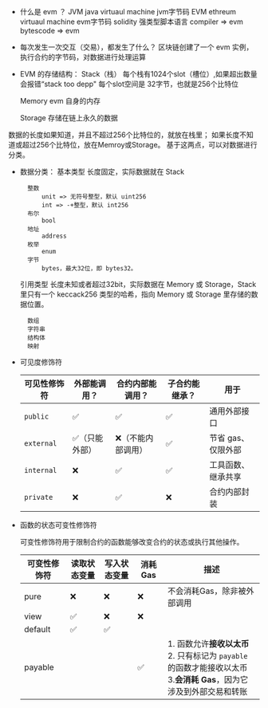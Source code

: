 * 什么是 evm ？
    JVM java virtuaul machine jvm字节码
    EVM ethreum virtuaul machine evm字节码
    solidity 强类型脚本语言 compiler => evm bytescode => evm

* 每次发生一次交互（交易），都发生了什么？
    区块链创建了一个 evm 实例，执行合约的字节码，对数据进行处理运算

* EVM 的存储结构：
      Stack（栈）
          每个栈有1024个slot（槽位）,如果超出数量会报错“stack too depp"
          每个slot空间是 32字节，也就是256个比特位

    Memory
        evm 自身的内存
    
    Storage
        存储在链上永久的数据

数据的长度如果知道，并且不超过256个比特位的，就放在栈里；
如果长度不知道或超过256个比特位，放在Memroy或Storage。
基于这两点，可以对数据进行分类。

* 数据分类：
      基本类型
          长度固定，实际数据就在 Stack

        整数
            unit => 无符号整型，默认 uint256
            int => -+整型，默认 int256
        布尔
            bool
        地址
            address
        枚举
            enum
        字节
            bytes，最大32位，即 bytes32。
    
    引用类型
        长度未知或者超过32bit，实际数据在 Memory 或 Storage，Stack 里只有一个 keccack256 类型的哈希，指向 Memory 或 Storage 里存储的数据位置。
    
        数组
        字符串
        结构体
        映射

* 可见度修饰符

  | 可见性修饰符 | 外部能调用？  | 合约内部能调用？  | 子合约能继承？ | 用于               |
  | ------------ | ------------- | ----------------- | -------------- | ------------------ |
  | `public`     | ✅             | ✅                 | ✅              | 通用外部接口       |
  | `external`   | ✅（只能外部） | ❌（不能内部调用） | ✅              | 节省 gas、仅限外部 |
  | `internal`   | ❌             | ✅                 | ✅              | 工具函数、继承共享 |
  | `private`    | ❌             | ✅                 | ❌              | 合约内部封装       |

* 函数的状态可变性修饰符

  可变性修饰符用于限制合约的函数能够改变合约的状态或执行其他操作。

  | 可变性修饰符 | 读取状态变量 | 写入状态变量 | 消耗Gas | 描述                                                         |
  | ------------ | ------------ | ------------ | ------- | ------------------------------------------------------------ |
  | pure         | ❌            | ❌            | ❌       | 不会消耗Gas，除非被外部调用                                  |
  | view         | ✅            | ❌            | ❌       |                                                              |
  | default      | ✅            | ✅            |         |                                                              |
  | payable      |              |              | ✅       | 1. 函数允许**接收以太币**<br />2. 只有标记为 `payable` 的函数才能接收以太币<br />3.**会消耗 Gas**，因为它涉及到外部交易和转账 |

  
